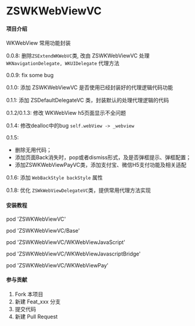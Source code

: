 # ZSWKWebViewVC

#### 项目介绍
WKWebView 常用功能封装

0.0.8: 删除`ZSExtendWKWebVC`类, 改由 ZSWKWebViewVC 处理 `WKNavigationDelegate, WKUIDelegate` 代理方法

0.0.9: fix some bug

0.1.0: 添加 ZSWKWebViewVC 是否使用已经封装好的代理逻辑代码功能

0.1.1: 添加 ZSDefaultDelegateVC 类，封装默认的处理代理逻辑的代码

0.1.2/0.1.3: 修改 WKWebView h5页面显示不全问题

0.1.4: 修改dealloc中的bug `self.webView -> _webview`

0.1.5:
 - 删除无用代码；
 - 添加页面Back消失时，pop或者dismiss形式，及是否弹框提示、弹框配置；
 - 添加ZSWKWebViewPayVC类，添加支付宝、微信H5支付功能及相关适配

0.1.6: 添加 `WebBackStyle backStyle` 属性

0.1.8: 优化 `ZSWkWebViewDelegateVC`类，提供常用代理方法实现


#### 安装教程

pod 'ZSWKWebViewVC'

pod 'ZSWKWebViewVC/Base'

pod 'ZSWKWebViewVC/WKWebViewJavaScript'

pod 'ZSWKWebViewVC/WKWebViewJavascriptBridge'

pod 'ZSWKWebViewVC/WKWebViewPay'

#### 参与贡献

1. Fork 本项目
2. 新建 Feat_xxx 分支
3. 提交代码
4. 新建 Pull Request